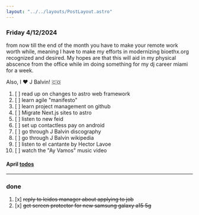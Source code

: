 ```yaml
---
layout: "../../layouts/PostLayout.astro"
---
```


### Friday 4/12/2024 
from now till the end of the month you have to make your remote work worth while,
meaning I have to make my efforts in modernizing bioethx.org recognized and desired.
My hopes are that this will aid in my physical abscence from the office while im doing something for my dj career miami for a week.

Also, I ❤️  J Balvin! 🇨🇴

1. [ ] read up on changes to astro web framework
2. [ ] learn agile "manifesto"
3. [ ] learn project management on github
4. [ ] Migrate Next.js sites to astro
5. [ ] listen to new feid
6. [ ] set up contactless pay on android
7. [ ] go through J Balvin discography
8. [ ] go through J Balvin wikipedia
9. [ ] listen to el cantante by Hector Lavoe
10. [ ] watch the "Ay Vamos" music video

#### April [todos](/posts/april)

---
### done
1. [x] ~~reply to leidos manager about applying to job~~
2. [x] ~~get screen protector for new samsung galaxy a15 5g~~
